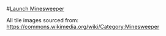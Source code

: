 #[Launch Minesweeper](./index.html)







All tile images sourced from:
https://commons.wikimedia.org/wiki/Category:Minesweeper